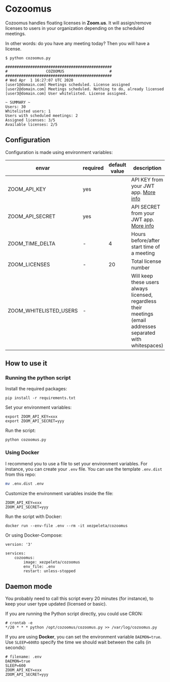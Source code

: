 # Cozoomus

Cozoomus handles floating licenses in **Zoom.us**. It will assign/remove licenses to users in your organization depending on the scheduled meetings.

In other words: do you have any meeting today? Then you will have a license.


```
$ python cozoomus.py

###############################################
#                 COZOOMUS                    #
###############################################
# Wed Apr  1 16:27:07 UTC 2020
[user1@domain.com] Meetings scheduled. License assigned
[user2@domain.com] Meetings scheduled. Nothing to do, already licensed
[user3@domain.com] User whitelisted. License assigned.

~ SUMMARY ~
Users: 30
Whitelisted users: 1
Users with scheduled meetings: 2
Assigned licenses: 3/5
Available licenses: 2/5
```

## Configuration

Configuration is made using environment variables:

| envar                  | required | default value | description                                                                                                                 |
|------------------------|----------|---------------|-----------------------------------------------------------------------------------------------------------------------------|
| ZOOM_API_KEY           |    yes   |               | API KEY from your JWT app. [More info](https://marketplace.zoom.us/docs/guides/getting-started/app-types/create-jwt-app)    |
| ZOOM_API_SECRET        |    yes   |               | API SECRET from your JWT app. [More info](https://marketplace.zoom.us/docs/guides/getting-started/app-types/create-jwt-app) |
| ZOOM_TIME_DELTA        |     -    | 4             | Hours before/after start time of a meeting                                                                                  |
| ZOOM_LICENSES          |     -    | 20            | Total license number                                                                                                        |
| ZOOM_WHITELISTED_USERS |     -    |               | Will keep these users always licensed, regardless their meetings (email addresses separated with whitespaces)                                                                                                     |

## How to use it

### Running the python script

Install the required packages:

```
pip install -r requirements.txt
```

Set your environment variables:
```
export ZOOM_API_KEY=xxx
export ZOOM_API_SECRET=yyy
```

Run the script:

```
python cozoomus.py
```

### Using Docker

I recommend you to use a file to set your environment variables. For instance, you can create your `.env` file. You can use the template `.env.dist` from this repo:

```sh
mv .env.dist .env
```

Customize the environment variables inside the file:

```
ZOOM_API_KEY=xxx
ZOOM_API_SECRET=yyy
```

Run the script with Docker:

```
docker run --env-file .env --rm -it xezpeleta/cozoomus
```

Or using Docker-Compose:

```
version: '3'

services:
    cozoomus:
        image: xezpeleta/cozoomus
        env_file: .env
        restart: unless-stopped
```

## Daemon mode

You probably need to call this script every 20 minutes (for instance), to keep your user type updated (licensed or basic).

If you are running the Python script directly, you could use CRON:

```
# crontab -e
*/20 * * * python /opt/cozoomus/cozoomus.py >> /var/log/cozoomus.py
```

If you are using **Docker**, you can set the environment variable `DAEMON=true`. Use `SLEEP=600`to specify the time we should wait between the calls (in seconds):

```
# filename: .env
DAEMON=true
SLEEP=600
ZOOM_API_KEY=xxx
ZOOM_API_SECRET=yyy
```
